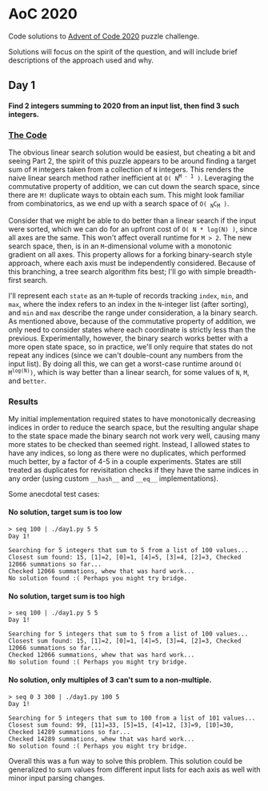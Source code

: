 # AoC 2020

Code solutions to [Advent of Code 2020](https://adventofcode.com/2020) puzzle challenge.

Solutions will focus on the spirit of the question, and will include brief descriptions of the
approach used and why.

## Day 1

#### Find 2 integers summing to 2020 from an input list, then find 3 such integers.

### [The Code](src/day1.py)

The obvious linear search solution would be easiest, but cheating a bit and seeing Part 2, the
spirit of this puzzle appears to be around finding a target sum of `M` integers taken from a
collection of `N` integers. This renders the naive linear search method rather inefficient at
<code>O( N<sup>M - 1</sup> )</code>. Leveraging the commutative property of addition, we can cut
down the search space, since there are `M!` duplicate ways to obtain each sum. This might look
familiar from combinatorics, as we end up with a search space of <code>O( <sub>N</sub>C<sub>M</sub>
)</code>. 

Consider that we might be able to do better than a linear search if the input were sorted, which we
can do for an upfront cost of `O( N * log(N) )`, since all axes are the same. This won't affect
overall runtime for `M > 2`. The new search space, then, is in an `M`-dimensional volume with a
monotonic gradient on all axes. This property allows for a forking binary-search style approach,
where each axis must be independently considered. Because of this branching, a tree search algorithm
fits best; I'll go with simple breadth-first search.

I'll represent each `state` as an `M`-tuple of records tracking `index`, `min`, and `max`, where the
index refers to an index in the `N`-integer list (after sorting), and `min` and `max` describe the
range under consideration, a la binary search. As mentioned above, because of the commutative
property of addition, we only need to consider states where each coordinate is strictly less than
the previous. Experimentally, however, the binary search works better with a more open state space,
so in practice, we'll only require that states do not repeat any indices (since we can't
double-count any numbers from the input list). By doing all this, we can get a worst-case runtime
around <code>O( M<sup>log(N)</sup>)</code>, which is way better than a linear search, for some
values of `N`, `M`, and `better`.

### Results

My initial implementation required states to have monotonically decreasing indices in order to
reduce the search space, but the resulting angular shape to the state space made the binary search
not work very well, causing many more states to be checked than seemed right. Instead, I allowed
states to have any indices, so long as there were no duplicates, which performed much better, by a
factor of 4-5 in a couple experiments. States are still treated as duplicates for revisitation
checks if they have the same indices in any order (using custom `__hash__` and `__eq__`
implementations). 

Some anecdotal test cases:

#### No solution, target sum is too low

```
> seq 100 | ./day1.py 5 5
Day 1!

Searching for 5 integers that sum to 5 from a list of 100 values...
Closest sum found: 15, [1]=2, [0]=1, [4]=5, [3]=4, [2]=3, Checked 12066 summations so far...
Checked 12066 summations, whew that was hard work...
No solution found :( Perhaps you might try bridge.

```

#### No solution, target sum is too high

```
> seq 100 | ./day1.py 5 5
Day 1!

Searching for 5 integers that sum to 5 from a list of 100 values...
Closest sum found: 15, [1]=2, [0]=1, [4]=5, [3]=4, [2]=3, Checked 12066 summations so far...
Checked 12066 summations, whew that was hard work...
No solution found :( Perhaps you might try bridge.

```


#### No solution, only multiples of 3 can't sum to a non-multiple.


```
> seq 0 3 300 | ./day1.py 100 5
Day 1!

Searching for 5 integers that sum to 100 from a list of 101 values...
Closest sum found: 99, [11]=33, [5]=15, [4]=12, [3]=9, [10]=30, Checked 14289 summations so far...
Checked 14289 summations, whew that was hard work...
No solution found :( Perhaps you might try bridge.

```

Overall this was a fun way to solve this problem. This solution could be generalized to sum values
from different input lists for each axis as well with minor input parsing changes.
